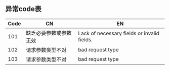 ## 异常code表
| Code   | CN  | EN                                            |
|--------|-----|-----------------------------------------------|
| 101    | 缺乏必要参数或参数无效 | Lack of necessary fields or invalid fields.   |
| 102    | 请求参数类型不对 | bad request type                              |
| 103    | 请求参数类型不对 | bad request type                              |